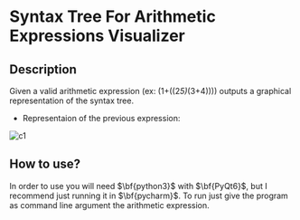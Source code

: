 # Syntax Tree For Arithmetic Expressions Visualizer

## Description

Given a valid arithmetic expression (ex: (1+((2*5)*(3+4)))) outputs a graphical representation of the syntax tree.
- Representaion of the previous expression: 

![c1](https://user-images.githubusercontent.com/74255152/190142276-c6869d97-5d15-4552-8f02-a7cd58163b1f.png)


## How to use?

In order to use you will need $\bf{python3}$ with $\bf{PyQt6}$, but I recommend just running it in $\bf{pycharm}$.
To run just give the program as command line argument the arithmetic expression.
